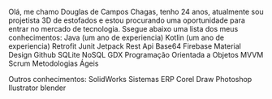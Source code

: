 Olá, me chamo Douglas de Campos Chagas, tenho 24 anos, atualmente sou projetista 3D de estofados e estou procurando uma oportunidade para entrar no mercado de tecnologia.
Ssegue abaixo uma lista dos meus conhecimentos:
Java (um ano de experiencia)
Kotlin (um ano de experiencia)
Retrofit
Junit
Jetpack
Rest
Api
Base64
Firebase
Material Design
Github
SQLite
NoSQL
GDX
Programação Orientada a Objetos
MVVM
Scrum
Metodologias Ágeis

Outros conhecimentos:
SolidWorks
Sistemas ERP
Corel Draw
Photoshop
Ilustrator
blender
